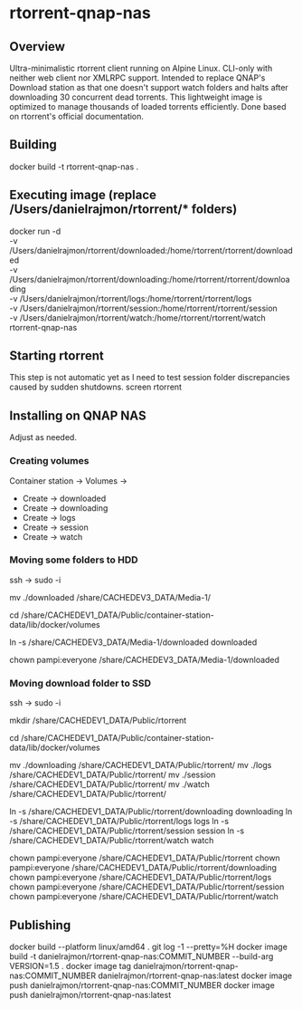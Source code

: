 # rtorrent-qnap-nas

## Overview
Ultra-minimalistic rtorrent client running on Alpine Linux.
CLI-only with neither web client nor XMLRPC support.
Intended to replace QNAP's Download station as that one doesn't support watch folders and halts after downloading 30 concurrent dead torrents.
This lightweight image is optimized to manage thousands of loaded torrents efficiently.
Done based on rtorrent's official documentation.

## Building
docker build -t rtorrent-qnap-nas .

## Executing image (replace /Users/danielrajmon/rtorrent/* folders)
docker run -d \
  -v /Users/danielrajmon/rtorrent/downloaded:/home/rtorrent/rtorrent/downloaded \
  -v /Users/danielrajmon/rtorrent/downloading:/home/rtorrent/rtorrent/downloading \
  -v /Users/danielrajmon/rtorrent/logs:/home/rtorrent/rtorrent/logs \
  -v /Users/danielrajmon/rtorrent/session:/home/rtorrent/rtorrent/session \
  -v /Users/danielrajmon/rtorrent/watch:/home/rtorrent/rtorrent/watch \
  rtorrent-qnap-nas

## Starting rtorrent
This step is not automatic yet as I need to test session folder discrepancies caused by sudden shutdowns.
screen
rtorrent

## Installing on QNAP NAS
Adjust as needed.

### Creating volumes
Container station -> Volumes ->
- Create -> downloaded
- Create -> downloading
- Create -> logs
- Create -> session
- Create -> watch

### Moving some folders to HDD
ssh -> sudo -i

mv ./downloaded /share/CACHEDEV3_DATA/Media-1/

cd /share/CACHEDEV1_DATA/Public/container-station-data/lib/docker/volumes

ln -s /share/CACHEDEV3_DATA/Media-1/downloaded downloaded

chown pampi:everyone /share/CACHEDEV3_DATA/Media-1/downloaded

### Moving download folder to SSD
ssh -> sudo -i

mkdir /share/CACHEDEV1_DATA/Public/rtorrent

cd /share/CACHEDEV1_DATA/Public/container-station-data/lib/docker/volumes

mv ./downloading /share/CACHEDEV1_DATA/Public/rtorrent/
mv ./logs /share/CACHEDEV1_DATA/Public/rtorrent/
mv ./session /share/CACHEDEV1_DATA/Public/rtorrent/
mv ./watch /share/CACHEDEV1_DATA/Public/rtorrent/

ln -s /share/CACHEDEV1_DATA/Public/rtorrent/downloading downloading
ln -s /share/CACHEDEV1_DATA/Public/rtorrent/logs logs
ln -s /share/CACHEDEV1_DATA/Public/rtorrent/session session
ln -s /share/CACHEDEV1_DATA/Public/rtorrent/watch watch

chown pampi:everyone /share/CACHEDEV1_DATA/Public/rtorrent
chown pampi:everyone /share/CACHEDEV1_DATA/Public/rtorrent/downloading
chown pampi:everyone /share/CACHEDEV1_DATA/Public/rtorrent/logs
chown pampi:everyone /share/CACHEDEV1_DATA/Public/rtorrent/session
chown pampi:everyone /share/CACHEDEV1_DATA/Public/rtorrent/watch

## Publishing
docker build --platform linux/amd64 .
git log -1 --pretty=%H
docker image build -t danielrajmon/rtorrent-qnap-nas:COMMIT_NUMBER --build-arg VERSION=1.5 .
docker image tag danielrajmon/rtorrent-qnap-nas:COMMIT_NUMBER danielrajmon/rtorrent-qnap-nas:latest
docker image push danielrajmon/rtorrent-qnap-nas:COMMIT_NUMBER
docker image push danielrajmon/rtorrent-qnap-nas:latest